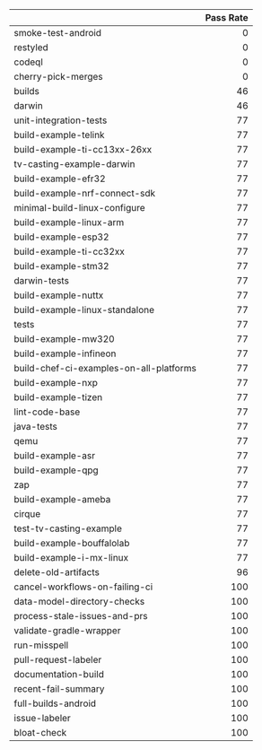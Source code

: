 |                                         |   Pass Rate |
|:----------------------------------------|------------:|
| smoke-test-android                      |           0 |
| restyled                                |           0 |
| codeql                                  |           0 |
| cherry-pick-merges                      |           0 |
| builds                                  |          46 |
| darwin                                  |          46 |
| unit-integration-tests                  |          77 |
| build-example-telink                    |          77 |
| build-example-ti-cc13xx-26xx            |          77 |
| tv-casting-example-darwin               |          77 |
| build-example-efr32                     |          77 |
| build-example-nrf-connect-sdk           |          77 |
| minimal-build-linux-configure           |          77 |
| build-example-linux-arm                 |          77 |
| build-example-esp32                     |          77 |
| build-example-ti-cc32xx                 |          77 |
| build-example-stm32                     |          77 |
| darwin-tests                            |          77 |
| build-example-nuttx                     |          77 |
| build-example-linux-standalone          |          77 |
| tests                                   |          77 |
| build-example-mw320                     |          77 |
| build-example-infineon                  |          77 |
| build-chef-ci-examples-on-all-platforms |          77 |
| build-example-nxp                       |          77 |
| build-example-tizen                     |          77 |
| lint-code-base                          |          77 |
| java-tests                              |          77 |
| qemu                                    |          77 |
| build-example-asr                       |          77 |
| build-example-qpg                       |          77 |
| zap                                     |          77 |
| build-example-ameba                     |          77 |
| cirque                                  |          77 |
| test-tv-casting-example                 |          77 |
| build-example-bouffalolab               |          77 |
| build-example-i-mx-linux                |          77 |
| delete-old-artifacts                    |          96 |
| cancel-workflows-on-failing-ci          |         100 |
| data-model-directory-checks             |         100 |
| process-stale-issues-and-prs            |         100 |
| validate-gradle-wrapper                 |         100 |
| run-misspell                            |         100 |
| pull-request-labeler                    |         100 |
| documentation-build                     |         100 |
| recent-fail-summary                     |         100 |
| full-builds-android                     |         100 |
| issue-labeler                           |         100 |
| bloat-check                             |         100 |
